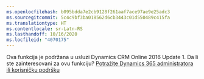 ```yaml
---
ms.openlocfilehash: b095bdda7e2cb9128f261aaf7ace97ae9e25adc3
ms.sourcegitcommit: 5c4c9bf3ba018562d6cb3443c01d550489c415fa
ms.translationtype: HT
ms.contentlocale: sr-Latn-RS
ms.lasthandoff: 10/16/2020
ms.locfileid: "4070175"
---
```

Ova funkcija je podržana u usluzi Dynamics CRM Online 2016 Update 1. Da li ste zainteresovani za ovu funkciju? [Potražite Dynamics 365 administratora ili korisničku podršku](https://docs.microsoft.com/dynamics365/customerengagement/on-premises/basics/find-administrator-support)
